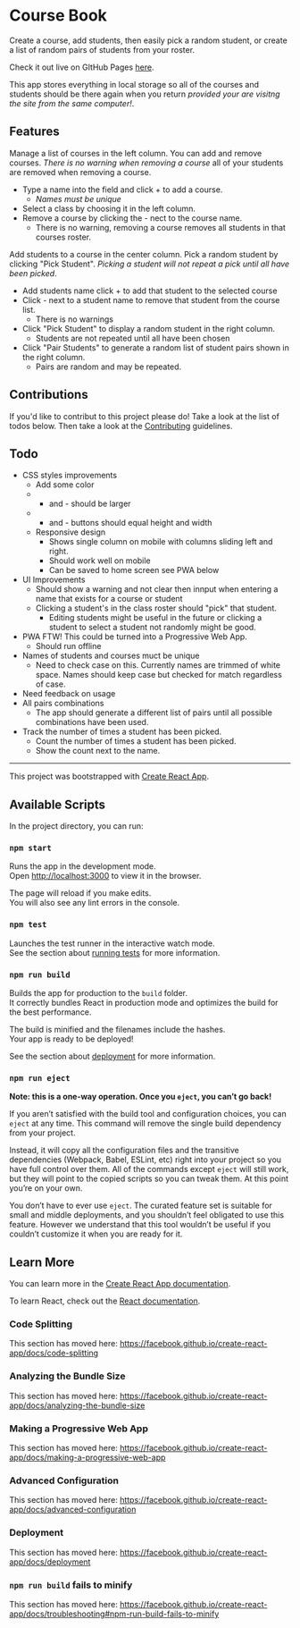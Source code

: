 # Course Book

Create a course, add students, then easily pick a random student, or create a list of random pairs of students from your roster. 

Check it out live on GItHub Pages [here](https://soggybag.github.io/course-book-react/). 

This app stores everything in local storage so all of the courses and students should be there again when you return _provided your are visitng the site from the same computer!_. 

## Features

Manage a list of courses in the left column. You can add and remove courses. _There is no warning when removing a course_ all of your students are removed when removing a course. 

- Type a name into the field and click + to add a course. 
  - _Names must be unique_
- Select a class by choosing it in the left column. 
- Remove a course by clicking the - nect to the course name. 
  - There is no warning, removing a course removes all students in that courses roster. 

Add students to a course in the center column. Pick a random student by clicking "Pick Student". _Picking a student will not repeat a pick until all have been picked_.

- Add students name click + to add that student to the selected course
- Click - next to a student name to remove that student from the course list. 
  - There is no warnings 
- Click "Pick Student" to display a random student in the right column. 
  - Students are not repeated until all have been chosen
- Click "Pair Students" to generate a random list of student pairs shown in the right column. 
  - Pairs are random and may be repeated.

## Contributions

If you'd like to contribut to this project please do! Take a look at the list of todos below. Then take a look at the [Contributing](contributing.md) guidelines.

## Todo

- CSS styles improvements
  - Add some color
  - + and - should be larger
  - + and - buttons should equal height and width
  - Responsive design
    - Shows single column on mobile with columns sliding left and right. 
    - Should work well on mobile
    - Can be saved to home screen see PWA below
- UI Improvements 
  - Should show a warning and not clear then innput when entering a name that exists for a course or student
  - Clicking a student's in the class roster should "pick" that student.
    - Editing students might be useful in the future or clicking a student to select a student not randomly might be good.
- PWA FTW! This could be turned into a Progressive Web App. 
  - Should run offline
- Names of students and courses muct be unique
  - Need to check case on this. Currently names are trimmed of white space. Names should keep case but checked for match regardless of case. 
- Need feedback on usage 
- All pairs combinations 
  - The app should generate a different list of pairs until all possible combinations have been used. 
- Track the number of times a student has been picked. 
  - Count the number of times a student has been picked. 
  - Show the count next to the name. 

--- 

This project was bootstrapped with [Create React App](https://github.com/facebook/create-react-app).

## Available Scripts

In the project directory, you can run:

### `npm start`

Runs the app in the development mode.<br>
Open [http://localhost:3000](http://localhost:3000) to view it in the browser.

The page will reload if you make edits.<br>
You will also see any lint errors in the console.

### `npm test`

Launches the test runner in the interactive watch mode.<br>
See the section about [running tests](https://facebook.github.io/create-react-app/docs/running-tests) for more information.

### `npm run build`

Builds the app for production to the `build` folder.<br>
It correctly bundles React in production mode and optimizes the build for the best performance.

The build is minified and the filenames include the hashes.<br>
Your app is ready to be deployed!

See the section about [deployment](https://facebook.github.io/create-react-app/docs/deployment) for more information.

### `npm run eject`

**Note: this is a one-way operation. Once you `eject`, you can’t go back!**

If you aren’t satisfied with the build tool and configuration choices, you can `eject` at any time. This command will remove the single build dependency from your project.

Instead, it will copy all the configuration files and the transitive dependencies (Webpack, Babel, ESLint, etc) right into your project so you have full control over them. All of the commands except `eject` will still work, but they will point to the copied scripts so you can tweak them. At this point you’re on your own.

You don’t have to ever use `eject`. The curated feature set is suitable for small and middle deployments, and you shouldn’t feel obligated to use this feature. However we understand that this tool wouldn’t be useful if you couldn’t customize it when you are ready for it.

## Learn More

You can learn more in the [Create React App documentation](https://facebook.github.io/create-react-app/docs/getting-started).

To learn React, check out the [React documentation](https://reactjs.org/).

### Code Splitting

This section has moved here: https://facebook.github.io/create-react-app/docs/code-splitting

### Analyzing the Bundle Size

This section has moved here: https://facebook.github.io/create-react-app/docs/analyzing-the-bundle-size

### Making a Progressive Web App

This section has moved here: https://facebook.github.io/create-react-app/docs/making-a-progressive-web-app

### Advanced Configuration

This section has moved here: https://facebook.github.io/create-react-app/docs/advanced-configuration

### Deployment

This section has moved here: https://facebook.github.io/create-react-app/docs/deployment

### `npm run build` fails to minify

This section has moved here: https://facebook.github.io/create-react-app/docs/troubleshooting#npm-run-build-fails-to-minify
